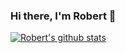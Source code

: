 ### Hi there, I'm Robert 👋

[![Robert's github stats](https://github-readme-stats.vercel.app/api?username=rldiao)](https://github.com/anuraghazra/github-readme-stats)
